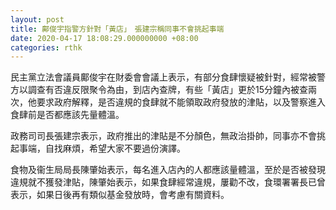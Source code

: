 ```yaml
---
layout: post
title: 鄺俊宇指警方針對「黃店」　張建宗稱同事不會挑起事端
date: 2020-04-17 18:08:29.000000000 +08:00
categories: rthk
---
```


民主黨立法會議員鄺俊宇在財委會會議上表示，有部分食肆懷疑被針對，經常被警方以調查有否違反限聚令為由，到店內查牌，有些「黃店」更於15分鐘內被查兩次，他要求政府解釋，是否違規的食肆就不能領取政府發放的津貼，以及警察進入食肆前是否都應該先量體溫。

政務司司長張建宗表示，政府推出的津貼是不分顏色，無政治掛帥，同事亦不會挑起事端，自找麻煩，希望大家不要過份演譯。

食物及衞生局局長陳肇始表示，每名進入店內的人都應該量體溫，至於是否被發現違規就不獲發津貼，陳肇始表示，如果食肆經常違規，屢勸不改，食環署署長已曾表示，如果日後再有類似基金發放時，會考慮有關資料。
